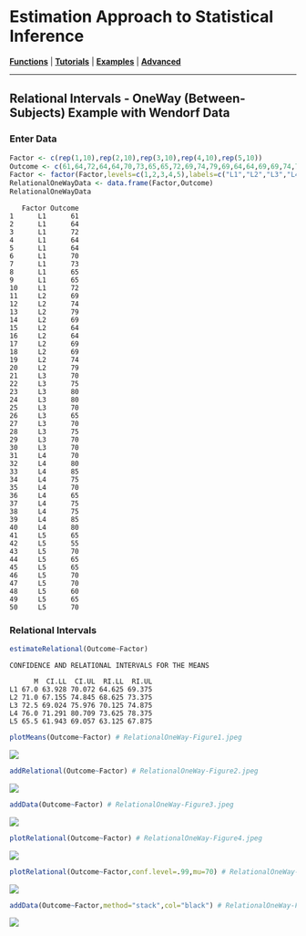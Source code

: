 # Estimation Approach to Statistical Inference

[**Functions**](../../Functions) | 
[**Tutorials**](../../Tutorials) | 
[**Examples**](../../Examples) | 
[**Advanced**](../../Advanced)

---

## Relational Intervals - OneWay (Between-Subjects) Example with Wendorf Data

### Enter Data

```r
Factor <- c(rep(1,10),rep(2,10),rep(3,10),rep(4,10),rep(5,10))
Outcome <- c(61,64,72,64,64,70,73,65,65,72,69,74,79,69,64,64,69,69,74,79,70,75,80,80,70,65,70,75,70,70,70,80,85,75,70,65,75,75,85,80,65,55,70,65,65,70,70,60,65,70)
Factor <- factor(Factor,levels=c(1,2,3,4,5),labels=c("L1","L2","L3","L4","L5"))
RelationalOneWayData <- data.frame(Factor,Outcome)
RelationalOneWayData
```
```
   Factor Outcome
1      L1      61
2      L1      64
3      L1      72
4      L1      64
5      L1      64
6      L1      70
7      L1      73
8      L1      65
9      L1      65
10     L1      72
11     L2      69
12     L2      74
13     L2      79
14     L2      69
15     L2      64
16     L2      64
17     L2      69
18     L2      69
19     L2      74
20     L2      79
21     L3      70
22     L3      75
23     L3      80
24     L3      80
25     L3      70
26     L3      65
27     L3      70
28     L3      75
29     L3      70
30     L3      70
31     L4      70
32     L4      80
33     L4      85
34     L4      75
35     L4      70
36     L4      65
37     L4      75
38     L4      75
39     L4      85
40     L4      80
41     L5      65
42     L5      55
43     L5      70
44     L5      65
45     L5      65
46     L5      70
47     L5      70
48     L5      60
49     L5      65
50     L5      70
```

### Relational Intervals

```r
estimateRelational(Outcome~Factor)
```
```
CONFIDENCE AND RELATIONAL INTERVALS FOR THE MEANS

      M  CI.LL  CI.UL  RI.LL  RI.UL
L1 67.0 63.928 70.072 64.625 69.375
L2 71.0 67.155 74.845 68.625 73.375
L3 72.5 69.024 75.976 70.125 74.875
L4 76.0 71.291 80.709 73.625 78.375
L5 65.5 61.943 69.057 63.125 67.875
```

```r
plotMeans(Outcome~Factor) # RelationalOneWay-Figure1.jpeg
```
<kbd><img src="RelationalOneWay-Figure1.jpeg"></kbd>
```r
addRelational(Outcome~Factor) # RelationalOneWay-Figure2.jpeg
```
<kbd><img src="RelationalOneWay-Figure2.jpeg"></kbd>
```r
addData(Outcome~Factor) # RelationalOneWay-Figure3.jpeg
```
<kbd><img src="RelationalOneWay-Figure3.jpeg"></kbd>
```r
plotRelational(Outcome~Factor) # RelationalOneWay-Figure4.jpeg
```
<kbd><img src="RelationalOneWay-Figure4.jpeg"></kbd>
```r
plotRelational(Outcome~Factor,conf.level=.99,mu=70) # RelationalOneWay-Figure5.jpeg
```
<kbd><img src="RelationalOneWay-Figure5.jpeg"></kbd>
```r
addData(Outcome~Factor,method="stack",col="black") # RelationalOneWay-Figure6.jpeg
```
<kbd><img src="RelationalOneWay-Figure6.jpeg"></kbd>
